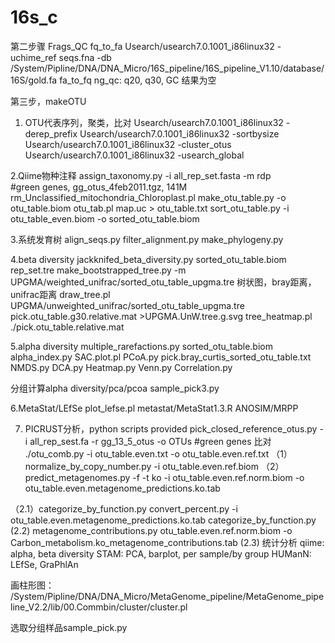 # 16s_c


第二步骤 Frags_QC
fq_to_fa
Usearch/usearch7.0.1001_i86linux32 -uchime_ref seqs.fna -db /System/Pipline/DNA/DNA_Micro/16S_pipeline/16S_pipeline_V1.10/database/16S/gold.fa
fa_to_fq
ng_qc: q20, q30, GC 结果为空

第三步，makeOTU
1. OTU代表序列，聚类，比对
Usearch/usearch7.0.1001_i86linux32 -derep_prefix
Usearch/usearch7.0.1001_i86linux32 -sortbysize
Usearch/usearch7.0.1001_i86linux32 -cluster_otus
Usearch/usearch7.0.1001_i86linux32 -usearch_global


2.Qiime物种注释
assign_taxonomy.py -i all_rep_set.fasta -m rdp   
#green genes, gg_otus_4feb2011.tgz, 141M
rm_Unclassified_mitochondria_Chloroplast.pl 
make_otu_table.py -o otu_table.biom
otu_tab.pl map.uc > otu_table.txt
sort_otu_table.py -i otu_table_even.biom -o sorted_otu_table.biom


3.系统发育树
align_seqs.py
filter_alignment.py
make_phylogeny.py


4.beta diversity
jackknifed_beta_diversity.py  sorted_otu_table.biom  rep_set.tre
make_bootstrapped_tree.py -m UPGMA/weighted_unifrac/sorted_otu_table_upgma.tre
树状图，bray距离，unifrac距离
draw_tree.pl  UPGMA/unweighted_unifrac/sorted_otu_table_upgma.tre pick.otu_table.g30.relative.mat >UPGMA.UnW.tree.g.svg
tree_heatmap.pl ./pick.otu_table.relative.mat

5.alpha diversity
multiple_rarefactions.py sorted_otu_table.biom
alpha_index.py 
SAC.plot.pl
PCoA.py pick.bray_curtis_sorted_otu_table.txt
NMDS.py
DCA.py
Heatmap.py
Venn.py
Correlation.py 

分组计算alpha diversity/pca/pcoa
sample_pick3.py

6.MetaStat/LEfSe
plot_lefse.pl
metastat/MetaStat1.3.R 
ANOSIM/MRPP

7. PICRUST分析，python scripts provided
pick_closed_reference_otus.py -i all_rep_sest.fa -r gg_13_5_otus -o OTUs
#green genes 比对
./otu_comb.py -i otu_table.even.txt -o otu_table.even.ref.txt
（1）normalize_by_copy_number.py -i otu_table.even.ref.biom
（2）predict_metagenomes.py  -f -t ko -i otu_table.even.ref.norm.biom  -o otu_table.even.metagenome_predictions.ko.tab

（2.1）categorize_by_function.py
convert_percent.py -i otu_table.even.metagenome_predictions.ko.tab
categorize_by_function.py 
(2.2) metagenome_contributions.py otu_table.even.ref.norm.biom -o Carbon_metabolism.ko_metagenome_contributions.tab
(2.3) 统计分析
qiime: alpha, beta diversity
STAM: PCA, barplot, per sample/by group
HUManN: LEfSe, GraPhlAn

画柱形图：
/System/Pipline/DNA/DNA_Micro/MetaGenome_pipeline/MetaGenome_pipeline_V2.2/lib/00.Commbin/cluster/cluster.pl


选取分组样品sample_pick.py







